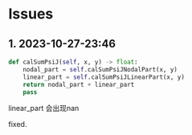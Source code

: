 # Issues

## 1. 2023-10-27-23:46

```python
def calSumPsiJ(self, x, y) -> float:
    nodal_part = self.calSumPsiJNodalPart(x, y)
    linear_part = self.calSumPsiJLinearPart(x, y)
    return nodal_part + linear_part
    pass
```

linear_part 会出现nan 

fixed. 